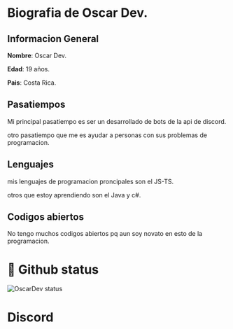 # Biografia de Oscar Dev.
## Informacion General
**Nombre**: Oscar Dev.

**Edad**: 19 años.

**Pais**: Costa Rica.
## Pasatiempos
Mi principal pasatiempo es ser un desarrollado de bots de la api de discord.

otro pasatiempo que me es ayudar a personas con sus problemas de programacion.
## Lenguajes
mis lenguajes de programacion proncipales son el JS-TS.

otros que estoy aprendiendo son el Java y c#.
##  Codigos abiertos
No tengo muchos codigos abiertos pq aun soy novato en esto de la programacion.
# 📑 Github status
![OscarDev status](https://github-readme-stats.vercel.app/api?username=Oscar-Dev0&show_icons=true&theme=radical)

# Discord

